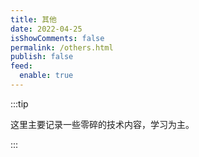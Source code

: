 ```yaml
---
title: 其他
date: 2022-04-25
isShowComments: false
permalink: /others.html
publish: false
feed:
  enable: true
---
```

:::tip

这里主要记录一些零碎的技术内容，学习为主。

:::
